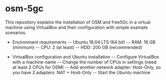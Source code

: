 # osm-5gc

This repository explains the installation of OSM and free5Gc in a virtual machine using VirtualBox and their configuration with simple example scenarios.

* Environment requirements
-- Ubuntu 18.04 LTS (64 bit)
-- RAM: 16 GB (minimum)
-- CPU: 2 (at least)
-- HDD: 200 GB (recommended)

* VirtualBox configuration and Ubuntu installation
-- Configure VirtualBox with a machine name
-- Change the number of CPUs in settings (need at least 2 CPUs for OSM)
-- Add another network adapter: Host-Only, so you have 2 adapters: NAT + Host-Only
-- Start the Ubuntu machine
